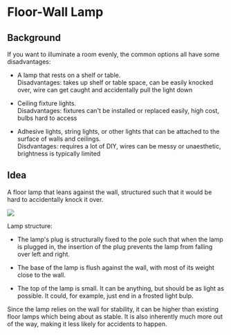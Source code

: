 # Floor-Wall Lamp

## Background

If you want to illuminate a room evenly, the common options all have some disadvantages:

- A lamp that rests on a shelf or table.\
  Disadvantages: takes up shelf or table space, can be easily knocked over, wire can get caught and accidentally pull the light down

- Ceiling fixture lights.\
  Disadvantages: fixtures can't be installed or replaced easily, high cost, bulbs hard to access

- Adhesive lights, string lights, or other lights that can be attached to the surface of walls and ceilings.\
  Disdvantages: requires a lot of DIY, wires can be messy or unaesthetic, brightness is typically limited

## Idea

A floor lamp that leans against the wall, structured such that it would be hard to accidentally knock it over.

![](https://user-images.githubusercontent.com/1570168/51071231-6dd60900-1602-11e9-95d6-c6dad79ee8ac.png)

Lamp structure:

- The lamp's plug is structurally fixed to the pole such that when the lamp is plugged in, the insertion of the plug prevents the lamp from falling over left and right.

- The base of the lamp is flush against the wall, with most of its weight close to the wall.

- The top of the lamp is small. It can be anything, but should be as light as possible. It could, for example, just end in a frosted light bulp.

Since the lamp relies on the wall for stability, it can be higher than existing floor lamps which being about as stable. It  is also inherently much more out of the way, making it less likely for accidents to happen.

